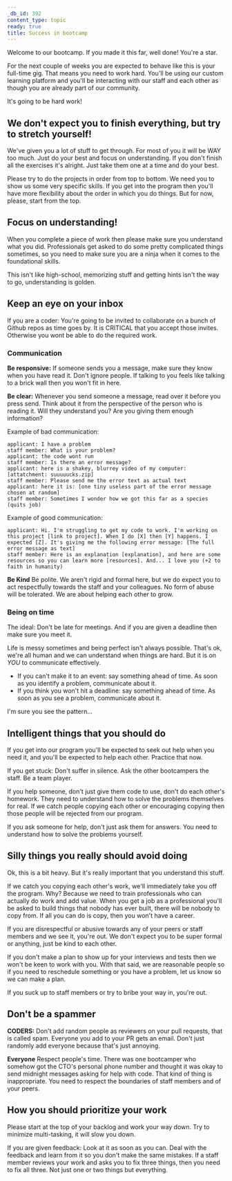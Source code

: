 ```yaml
---
_db_id: 392
content_type: topic
ready: true
title: Success in bootcamp
---
```


Welcome to our bootcamp. If you made it this far, well done! You're a star.

For the next couple of weeks you are expected to behave like this is your full-time gig. That means you need to work hard. You'll be using our custom learning platform and you'll be interacting with our staff and each other as though you are already part of our community.

It's going to be hard work!

## We don't expect you to finish everything, but try to stretch yourself!

We've given you a lot of stuff to get through. For most of you it will be WAY too much. Just do your best and focus on understanding. If you don't finish all the exercises it's alright. Just take them one at a time and do your best.

Please try to do the projects in order from top to bottom. We need you to show us some very specific skills. If you get into the program then you'll have more flexibility about the order in which you  do things. But for now, please, start from the top.

## Focus on understanding!

When you complete a piece of work then please make sure you understand what you did. Professionals get asked to do some pretty complicated things sometimes, so you need to make sure you are a ninja when it comes to the foundational skills.

This isn't like high-school, memorizing stuff and getting hints isn't the way to go, understanding is golden.

## Keep an eye on your inbox

If you are a coder: You're going to be invited to collaborate on a bunch of Github repos as time goes by. It is CRITICAL that you accept those invites. Otherwise you wont be able to do the required work.

### Communication

**Be responsive:** If someone sends you a message, make sure they know when you have read it. Don't ignore people. If talking to you feels like talking to a brick wall then you won't fit in here.

**Be clear:** Whenever you send someone a message, read over it before you press send. Think about it from the perspective of the person who is reading it. Will they understand you? Are you giving them enough information?

Example of bad communication:

```
applicant: I have a problem
staff member: What is your problem?
applicant: the code wont run
staff member: Is there an error message?
applicant: here is a shakey, blurrey video of my computer: [attatchment: suuuuucks.zip]
staff member: Please send me the error text as actual text
applicant: here it is: [one tiny useless part of the error message chosen at random]
staff member: Sometimes I wonder how we got this far as a species (quits job)
```

Example of good communication:

```
applicant: Hi. I'm struggling to get my code to work. I'm working on this project [link to project]. When I do [X] then [Y] happens. I expected [Z]. It's giving me the following error message: [The full error message as text]
staff member: Here is an explanation [explanation], and here are some resources so you can learn more [resources]. And... I love you (+2 to faith in humanity)
```

**Be Kind** Be polite. We aren't rigid and formal here, but we do expect you to act respectfully towards the staff and your colleagues. No form of abuse will be tolerated. We are about helping each other to grow.

### Being on time

The ideal: Don't be late for meetings. And if you are given a deadline then make sure you meet it.

Life is messy sometimes and being perfect isn't always possible. That's ok, we're all human and we can understand when things are hard. But it is on _YOU_ to communicate effectively.

- If you can't make it to an event: say something ahead of time. As soon as you identify a problem, communicate about it.
- If you think you won't hit a deadline: say something ahead of time. As soon as you see a problem, communicate about it.

I'm sure you see the pattern...

## Intelligent things that you should do

If you get into our program you'll be expected to seek out help when you need it, and you'll be expected to help each other. Practice that now.

If you get stuck: Don't suffer in silence. Ask the other bootcampers the staff. Be a team player.

If you help someone, don't just give them code to use, don't do each other's homework. They need to understand how to solve the problems themselves for real. If we catch people copying each other or encouraging copying then those people will be rejected from our program.

If you ask someone for help, don't just ask them for answers. You need to understand how to solve the problems yourself.

## Silly things you really should avoid doing

Ok, this is a bit heavy. But it's really important that you understand this stuff.

If we catch you copying each other's work, we'll immediately take you off the program. Why? Because we need to train professionals who can actually do work and add value. When you get a job as a professional you'll be asked to build things that nobody has ever built, there will be nobody to copy from. If all you can do is copy, then you won't have a career.

If you are disrespectful or abusive towards any of your peers or staff members and we see it, you're out. We don't expect you to be super formal or anything, just be kind to each other.

If you don't make a plan to show up for your interviews and tests then we won't be keen to work with you. With that said, we are reasonable people so if you need to reschedule something or you have a problem, let us know so we can make a plan.

If you suck up to staff members or try to bribe your way in, you're out.

## Don't be a spammer

**CODERS:** Don't add random people as reviewers on your pull requests, that is called spam. Everyone you add to your PR gets an email. Don't just randomly add everyone because that's just annoying.

**Everyone** Respect people's time. There was one bootcamper who somehow got the CTO's personal phone number and thought it was okay to send midnight messages asking for help with code. That kind of thing is inappropriate. You need to respect the boundaries of staff members and of your peers.

## How you should prioritize your work

Please start at the top of your backlog and work your way down. Try to minimize multi-tasking, it will slow you down.

If you are given feedback: Look at it as soon as you can. Deal with the feedback and learn from it so you don't make the same mistakes. If a staff member reviews your work and asks you to fix three things, then you need to fix all three. Not just one or two things but everything.
